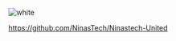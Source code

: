 



<!---
ruthss0/ruthss0 is a ✨ special ✨ repository because its `README.md` (this file) appears on your GitHub profile.
You can click the Preview link to take a look at your changes.
--->



![white](https://github.com/ruthss0/ruthss0/assets/82294375/9d84995c-3e38-4283-a4ce-d16aa137dc7f)


https://github.com/NinasTech/Ninastech-United
